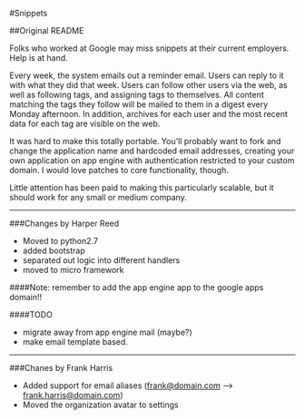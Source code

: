 #Snippets


##Original README

Folks who worked at Google may miss snippets at their current employers. Help is at hand.

Every week, the system emails out a reminder email. Users can reply to it with what they did that week. Users can follow other users via the web, as well as following tags, and assigning tags to themselves. All content matching the tags they follow will be mailed to them in a digest every Monday afternoon. In addition, archives for each user and the most recent data for each tag are visible on the web.

It was hard to make this totally portable. You'll probably want to fork and change the application name and hardcoded email addresses, creating your own application on app engine with authentication restricted to your custom domain. I would love patches to core functionality, though.

Little attention has been paid to making this particularly scalable, but it should work for any small or medium company.

---

###Changes by Harper Reed

* Moved to python2.7
* added bootstrap
* separated out logic into different handlers
* moved to micro framework

####Note: remember to add the app engine app to the google apps domain!!


####TODO

* migrate away from app engine mail (maybe?)
* make email template based.

---

###Chanes by Frank Harris

* Added support for email aliases (frank@domain.com --> frank.harris@domain.com)
* Moved the organization avatar to settings
